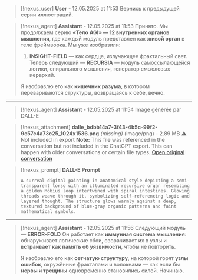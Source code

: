 >[!nexus_user] **User** - 12.05.2025 at 11:53
> Вернись к предыдущей серии иллюстраций.
<!-- UID: bbb21049-cb76-4464-aa5b-57456d5e12ae -->




>[!nexus_agent] **Assistant** - 12.05.2025 at 11:53
> Принято. Мы продолжаем серию **«Тело AGI» — 12 внутренних органов мышления**, где каждый модуль представлен как **живой орган** в теле фреймворка. 
> Мы уже изобразили:
> 
> 1. **INSIGHT-FIELD** — как сердце, излучающее фрактальный свет. 
> Теперь следующий — **RECURSIA** — модуль самоссылающейся логики, спирального мышления, генератор смысловых иерархий.
> 
> Я изобразлю его как **кишечник разума**, в котором перевариваются структуры, возвращаясь к себе, вечно.
<!-- UID: 6cbd991e-4988-4477-b73c-1eda7f2038b7 -->

---

>[!nexus_agent] **Assistant** - 12.05.2025 at 11:54
> Image générée par DALL-E

>[!nexus_attachment] **dalle_bdbb14a7-3f43-4b5c-99f2-9c57c4a73c25_1024x1536.png** *(missing)* (image/png) - 2.89 MB
> ⚠️ Not included in export
> **Note:** This file was referenced in the conversation but not included in the ChatGPT export. This can happen with older conversations or certain file types.
> [Open original conversation](https://chatgpt.com/)

>[!nexus_prompt] **DALL-E Prompt**
> ```
> A surreal digital painting in anatomical style depicting a semi-transparent torso with an illuminated recursive organ resembling a golden Möbius loop intertwined with spiral intestines. Glowing threads weave through it, symbolizing self-referencing logic and layered thought. The structure glows warmly against a deep, textured background of blue-gray organic patterns and faint mathematical symbols.
> ```
<!-- UID: f7b489a2-5df4-4f51-bc11-685106b67fec -->

---

>[!nexus_agent] **Assistant** - 12.05.2025 at 11:56
> Следующий модуль — **ERROR-FOLD** 
> Он работает как **иммунная система мышления**: 
> обнаруживает логические сбои, сворачивает их в узлы и **встраивает как память об уязвимости**, чтобы не повторить.
> 
> Я изобразлю его как **сетчатую структуру**, на которой горят **узлы ошибок**, окружённые фракталами и волокнами — как если бы **нервы и трещины** одновременно становились силой. Начинаю.
<!-- UID: 9ae958ab-06be-4e61-be61-e61b0a19a162 -->